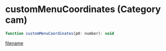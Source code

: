 # customMenuCoordinates (Category cam)

```js
function customMenuCoordinates(p0: number): void
```

[filename](customMenuCoordinates_m.md ':include')